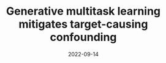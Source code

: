 ---
title: "Generative multitask learning mitigates target-causing confounding"
collection: publications
permalink:
excerpt:
date: 2022-09-14
venue: "NeurIPS 2022"
paperurl: 
citation:
---
